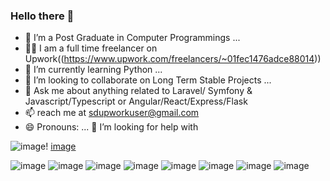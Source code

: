 ### Hello there 👋

- 🔭 I’m a Post Graduate in Computer Programmings ...
- 👨‍💻 I am a full time freelancer on Upwork((https://www.upwork.com/freelancers/~01fec1476adce88014))
- 🌱 I’m currently learning Python ...
- 👯 I’m looking to collaborate on Long Term Stable Projects ... 
- 💬 Ask me about anything related to Laravel/ Symfony & Javascript/Typescript or Angular/React/Express/Flask
- 📫 reach me at sdupworkuser@gmail.com
- 😄 Pronouns: ...
🤔 I’m looking for help with

![image](https://github.com/sdupworkuser/sdupworkuser/assets/27762337/7f12f059-fd9c-4c51-a475-693b245c4110)!
[image](https://github.com/sdupworkuser/sdupworkuser/assets/27762337/80303847-ec08-43e9-a6ee-48d04ba07613)

![image](https://github.com/sdupworkuser/sdupworkuser/assets/27762337/2d59ca82-ea36-44ee-a2dd-984ba5b009ae)
![image](https://github.com/sdupworkuser/sdupworkuser/assets/27762337/f60a8376-d80b-4bd6-b22c-8d2fb81ddc9b)
![image](https://github.com/sdupworkuser/sdupworkuser/assets/27762337/41588437-d74b-4357-812f-5aa7c4c3df2b)
![image](https://github.com/sdupworkuser/sdupworkuser/assets/27762337/059dc77c-6c80-44eb-97f5-633d245577db)
![image](https://github.com/sdupworkuser/sdupworkuser/assets/27762337/647b7fef-400b-4b64-b7ee-e576bdb5fc25)
![image](https://github.com/sdupworkuser/sdupworkuser/assets/27762337/83de5760-7d7f-4511-96ae-38729cfb6259)
![image](https://github.com/sdupworkuser/sdupworkuser/assets/27762337/e69f3c31-da39-4509-b690-831b0336210e)
![image](https://github.com/sdupworkuser/sdupworkuser/assets/27762337/8639b087-35ae-4917-9e07-a4b60ed5b741)

<!--
**sdupworkuser/sdupworkuser** is a ✨ _special_ ✨ repository because its `README.md` (this file) appears on your GitHub profile.

Here are some ideas to get you started:

- 🔭 I’m currently working on ...
- 🌱 I’m currently learning ...
- 👯 I’m looking to collaborate on ...
- 🤔 I’m looking for help with ...
- 💬 Ask me about ...
- 📫 How to reach me: ...
- 😄 Pronouns: ...
- ⚡ Fun fact: ...
-->
